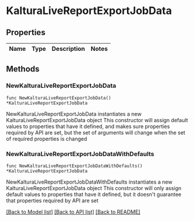 # KalturaLiveReportExportJobData

## Properties

Name | Type | Description | Notes
------------ | ------------- | ------------- | -------------

## Methods

### NewKalturaLiveReportExportJobData

`func NewKalturaLiveReportExportJobData() *KalturaLiveReportExportJobData`

NewKalturaLiveReportExportJobData instantiates a new KalturaLiveReportExportJobData object
This constructor will assign default values to properties that have it defined,
and makes sure properties required by API are set, but the set of arguments
will change when the set of required properties is changed

### NewKalturaLiveReportExportJobDataWithDefaults

`func NewKalturaLiveReportExportJobDataWithDefaults() *KalturaLiveReportExportJobData`

NewKalturaLiveReportExportJobDataWithDefaults instantiates a new KalturaLiveReportExportJobData object
This constructor will only assign default values to properties that have it defined,
but it doesn't guarantee that properties required by API are set


[[Back to Model list]](../README.md#documentation-for-models) [[Back to API list]](../README.md#documentation-for-api-endpoints) [[Back to README]](../README.md)


